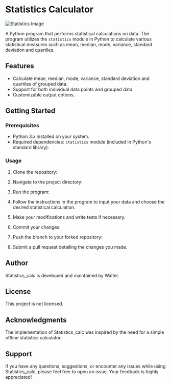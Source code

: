 # Statistics Calculator

![Statistics Image](statistics_image.png)

A Python program that performs statistical calculations on data. The program utilizes the `statistics` module in Python to calculate various statistical measures such as mean, median, mode, variance, standard deviation and quartiles.

## Features

- Calculate mean, median, mode, variance, standard deviation and quartiles of grouped data.
- Support for both individual data points and grouped data.
- Customizable output options.

## Getting Started

### Prerequisites

- Python 3.x installed on your system.
- Required dependencies: `statistics` module (included in Python's standard library).

### Usage

1. Clone the repository:

2. Navigate to the project directory:

3. Run the program:

4. Follow the instructions in the program to input your data and choose the desired statistical calculation.
5. Make your modifications and write tests if necessary.
6. Commit your changes:
7. Push the branch to your forked repository:
8. Submit a pull request detailing the changes you made.

## Author

Statistics_calc is developed and maintained by Walter.

## License

This project is not licensed.

## Acknowledgments

The implementation of Statistics_calc was inspired by the need for a simple offline statistics calculator.

## Support

If you have any questions, suggestions, or encounter any issues while using Statistics_calc, please feel free to open an issue. Your feedback is highly appreciated!
